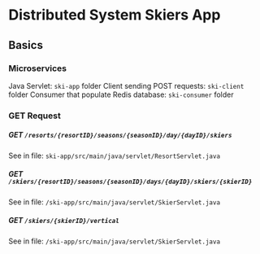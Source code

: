 # Distributed System Skiers App

## Basics
### Microservices
Java Servlet: `ski-app` folder
Client sending POST requests: `ski-client` folder
Consumer that populate Redis database: `ski-consumer` folder

### GET Request
##### GET `/resorts/{resortID}/seasons/{seasonID}/day/{dayID}/skiers`
See in file: `ski-app/src/main/java/servlet/ResortServlet.java`

##### GET `/skiers/{resortID}/seasons/{seasonID}/days/{dayID}/skiers/{skierID}`
See in file: `/ski-app/src/main/java/servlet/SkierServlet.java`

##### GET `/skiers/{skierID}/vertical`
See in file: `/ski-app/src/main/java/servlet/SkierServlet.java`
